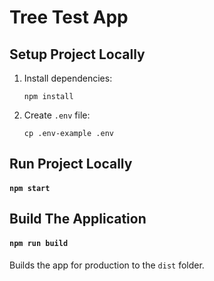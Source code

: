 # Tree Test App

## Setup Project Locally

1. Install dependencies:

   `npm install`

2. Create `.env` file:

   `cp .env-example .env`

## Run Project Locally

#### `npm start`

## Build The Application

#### `npm run build`

Builds the app for production to the `dist` folder.
